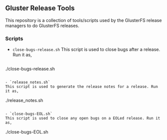## Gluster Release Tools

This repository is a collection of tools/scripts used by the GlusterFS release managers to do GlusterFS releases.

### Scripts

- `close-bugs-release.sh`
  This script is used to close bugs after a release. Run it as,
  ```
./close-bugs-release.sh <file-with-bugs-to-be-closed> <version-string-for-current-release> <url-to-mailing-list-announcement>
  ```

- `release_notes.sh`
  This script is used to generate the release notes for a release. Run it as,
  ```
./release_notes.sh <previous version released> <current version to be released> <path to glusterfs repository>
  ```

- `close-bugs-EOL.sh`
  This script is used to close any open bugs on a EOLed release. Run it as,
  ```
./close-bugs-EOL.sh <file-with-bugs-to-be-closed> <version-string-for-EOLed-release>
  ```
